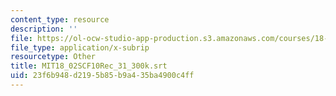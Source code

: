 ```yaml
---
content_type: resource
description: ''
file: https://ol-ocw-studio-app-production.s3.amazonaws.com/courses/18-02sc-multivariable-calculus-fall-2010/23f6b948d2195b85b9a435ba4900c4ff_MIT18_02SCF10Rec_31_300k.vtt
file_type: application/x-subrip
resourcetype: Other
title: MIT18_02SCF10Rec_31_300k.srt
uid: 23f6b948-d219-5b85-b9a4-35ba4900c4ff
---
```

